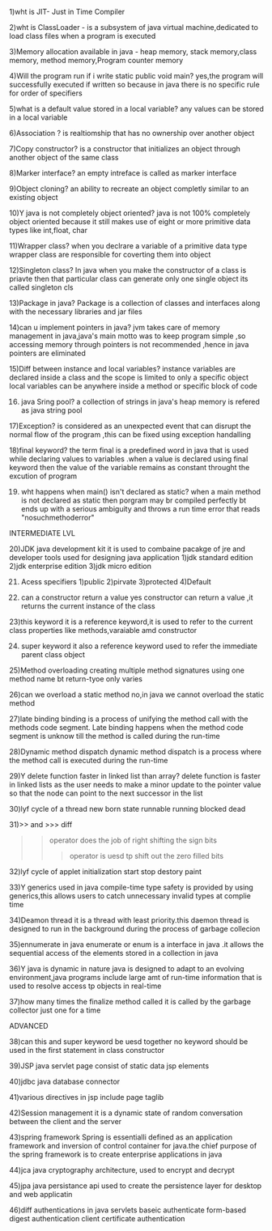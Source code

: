 1)wht is JIT-
 Just in Time Compiler

2)wht is ClassLoader - 
is a subsystem of java virtual machine,dedicated to load class files when a program is executed

3)Memory allocation available in java - 
heap memory, stack memory,class memory, method memory,Program counter memory

4)Will the program run if i write static public void main?
yes,the program will successfully executed if written so because in java there is no specific rule for order of specifiers

5)what is a default value stored in a local variable?
any values can be stored in a local variable

6)Association ?
is realtiomship that has no ownership over another object

7)Copy constructor?
is a constructor that initializes an object through another object of the same class

8)Marker interface?
an empty intreface is called as marker interface

9)Object cloning?
 an ability to recreate an object completly similar to an  existing object

 10)Y java is not completely object oriented?
 java is not 100% completely object oriented because it still makes use of eight or more primitive data types like int,float, char

 11)Wrapper class?
 when you declrare a variable of a primitive data type wrapper class are responsible for coverting them into object

 12)Singleton class?
 In java when you make the constructor of a class is priavte then that particular class can generate only one single 
 object its called singleton cls

 13)Package in java?
  Package is a collection of classes and interfaces along with the necessary libraries and jar files

  14)can u implement pointers in java?
  jvm takes care of memory management in java,java's main motto was to keep program simple ,so accessing memory through pointers is not recommended ,hence in java pointers are eliminated

  15)Diff between instance and local variables?
  instance variables are declared inside a class and the scope is limited to only a specific object
  local variables can be anywhere inside a method or specific block of code  

 16) java Sring pool?
 a collection of strings in java's heap memory is refered as java string pool

 17)Exception?
 is considered as an unexpected event that can disrupt the normal flow of the program ,this can be fixed using exception handalling

 18)final keyword?
  the term final is a predefined word in java that is used while declaring values to variables .when a value is declared using final keyword then the value  of the variable remains as constant throught the excution of program

  19) wht happens when main() isn't declared as static?
  when a main method is not declared  as static then porgram may br compiled perfectly bt ends up with a serious ambiguity and throws a run time error that reads "nosuchmethoderror"

INTERMEDIATE LVL

  20)JDK
  java development kit it is used to combaine pacakge of jre and developer tools used for designing java application
  1)jdk standard edition
  2)jdk enterprise edition
  3)jdk micro edition

  21) Acess specifiers
  1)public 
  2)pirvate
  3)protected
  4)Default

  22) can a constructor return a value
  yes constructor can return a value ,it returns the current instance of the class 

  23)this keyword
  it is a reference keyword,it is used to refer to the current class properties like methods,varaiable amd constructor

  24) super keyword
  it also a reference keyword used to refer the immediate parent class object

  25)Method overloading
  creating multiple method signatures using one method name bt return-tyoe only varies

  26)can we overload a static method
  no,in java we cannot overload the static method

  27)late binding 
  binding is a process of unifying the method call with the methods code segment. Late binding happens when the method code segment is unknow till the method is called during the run-time

  28)Dynamic method dispatch
  dynamic method dispatch is a process where the method call is executed during the run-time

  29)Y delete function faster in linked list  than array?
  delete function is faster in linked lists as the user needs to make a minor update to the pointer value so that the node can point to the next successor in the list

  30)lyf cycle of a thread
  new born state
  runnable
  running
  blocked
  dead

  31)>> and >>> diff
  >> operator does the job of right shifting the sign bits
  >>> operator is uesd tp shift out the zero filled bits

  32)lyf cycle of applet
  initialization
  start
  stop
  destory
  paint

  33)Y generics used in java
  compile-time type safety is provided by using generics,this allows users to catch unnecessary invalid types at complie time

  34)Deamon thread
  it is a thread with least priority.this daemon thread is designed to run in the background during the process of garbage collecion

  35)ennumerate in java
  enumerate or enum is a interface in java .it allows the sequential access of the elements stored in a collection in java

  36)Y java is dynamic in nature
java is designed to adapt to an evolving environment,java programs include large amt of run-time information that is used to resolve access tp objects in real-time

37)how many times the finalize method called
it is called by the garbage collector just one for a time

ADVANCED

38)can this and super keyword be uesd together
no keyword should be used in the first statement in class constructor

39)JSP
java servlet page
consist of static data
jsp elements

40)jdbc
java database connector

41)various directives in jsp
include
page
taglib

42)Session management
it is a dynamic state of random conversation between the client and the server

43)spring framework
Spring is essentialli defined as an application framework and inversion of control container for java.the chief purpose of the spring framework is to create enterprise applications in java

44)jca
java cryptography architecture, used to encrypt and decrypt

45)jpa
java persistance api
used to create  the persistence layer for desktop and web applicatin

46)diff authentications in java servlets
baseic authenticate
form-based
digest authentication
client certificate authentication


